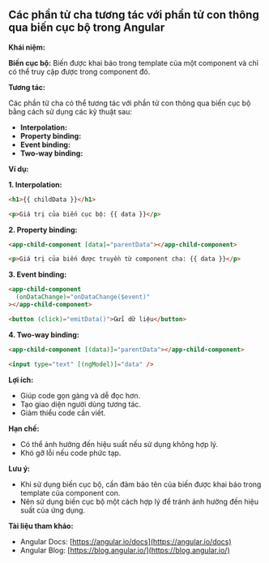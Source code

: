 ## Các phần tử cha tương tác với phần tử con thông qua biến cục bộ trong Angular

**Khái niệm:**

**Biến cục bộ:** Biến được khai báo trong template của một component và chỉ có thể truy cập được trong component đó.

**Tương tác:**

Các phần tử cha có thể tương tác với phần tử con thông qua biến cục bộ bằng cách sử dụng các kỹ thuật sau:

- **Interpolation:**
- **Property binding:**
- **Event binding:**
- **Two-way binding:**

**Ví dụ:**

**1. Interpolation:**

```html
<h1>{{ childData }}</h1>

<p>Giá trị của biến cục bộ: {{ data }}</p>
```

**2. Property binding:**

```html
<app-child-component [data]="parentData"></app-child-component>

<p>Giá trị của biến được truyền từ component cha: {{ data }}</p>
```

**3. Event binding:**

```html
<app-child-component
  (onDataChange)="onDataChange($event)"
></app-child-component>

<button (click)="emitData()">Gửi dữ liệu</button>
```

**4. Two-way binding:**

```html
<app-child-component [(data)]="parentData"></app-child-component>

<input type="text" [(ngModel)]="data" />
```

**Lợi ích:**

- Giúp code gọn gàng và dễ đọc hơn.
- Tạo giao diện người dùng tương tác.
- Giảm thiểu code cần viết.

**Hạn chế:**

- Có thể ảnh hưởng đến hiệu suất nếu sử dụng không hợp lý.
- Khó gỡ lỗi nếu code phức tạp.

**Lưu ý:**

- Khi sử dụng biến cục bộ, cần đảm bảo tên của biến được khai báo trong template của component con.
- Nên sử dụng biến cục bộ một cách hợp lý để tránh ảnh hưởng đến hiệu suất của ứng dụng.

**Tài liệu tham khảo:**

- Angular Docs: [https://angular.io/docs](https://angular.io/docs)
- Angular Blog: [https://blog.angular.io/](https://blog.angular.io/)
